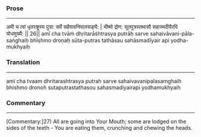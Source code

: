 ### Prose 
 --- 
अमी च त्वां धृतराष्ट्रस्य पुत्रा:
सर्वे सहैवावनिपालसङ्घै: |
भीष्मो द्रोण: सूतपुत्रस्तथासौ
सहास्मदीयैरपि योधमुख्यै: || 26||
amī cha tvāṁ dhṛitarāśhtrasya putrāḥ
sarve sahaivāvani-pāla-saṅghaiḥ
bhīṣhmo droṇaḥ sūta-putras tathāsau
sahāsmadīyair api yodha-mukhyaiḥ

### Translation 
 --- 
ami cha tvaam dhritarashtrasya putrah sarve sahaivavanipalasamghaih bhishmo dronoh sutaputrastathasou sahasmadiyairapi yodhamukhyaih

### Commentary 
 --- 
[Commentary:]27) All are going into Your Mouth; some are lodged on the sides of the teeth - You are eating them, crunching and chewing the heads.